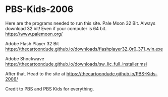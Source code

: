 # PBS-Kids-2006
Here are the programs needed to run this site.
Pale Moon 32 Bit. Always download 32 bit! Even if your computer is 64 bit.
https://www.palemoon.org/

Adobe Flash Player 32 Bit
https://thecartoondude.github.io/downloads/flashplayer32_0r0_371_win.exe

Adobe Shockwave
https://thecartoondude.github.io/downloads/sw_lic_full_installer.msi

After that. Head to the site at https://thecartoondude.github.io/PBS-Kids-2006/

Credit to PBS and PBS Kids for everything.
